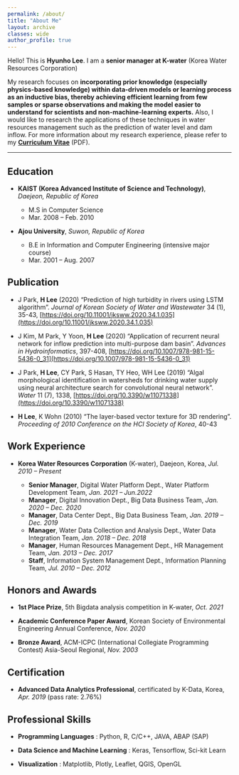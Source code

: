 ```yaml
---
permalink: /about/
title: "About Me"
layout: archive
classes: wide
author_profile: true
---
```


Hello! This is **Hyunho Lee**. I am a **senior manager at K-water** (Korea Water Resources Corporation)
<!-- first-year PhD student in Computer Science at the University of Minnesota and a member of Knowledge Computing Lab, advised by Prof. Yao-Yi Chiang. -->

My research focuses on **incorporating prior knowledge (especially physics-based knowledge) within data-driven models or learning process as an inductive bias, thereby achieving efficient learning from few samples or sparse observations and making the model easier to understand for scientists and non-machine-learning experts.** Also, I would like to research the applications of these techniques in water resources management such as the prediction of water level and dam inflow. For more information about my research experience, please refer to my **[Curriculum Vitae](https://hyunholee26.github.io/assets/files/cv_lhh_Feb_2022.pdf)** (PDF).

---

## Education

 - **KAIST (Korea Advanced Institute of Science and Technology)**, *Daejeon, Republic of Korea*
   - M.S in Computer Science
   - Mar. 2008 – Feb. 2010

 - **Ajou University**, *Suwon, Republic of Korea*
   - B.E in Information and Computer Engineering (intensive major course)
   - Mar. 2001 – Aug. 2007 


## Publication

 - J Park, **H Lee** (2020) “Prediction of high turbidity in rivers using LSTM algorithm”. *Journal of Korean Society of Water and Wastewater* 34 (1), 35-43, [https://doi.org/10.11001/jksww.2020.34.1.035](https://doi.org/10.11001/jksww.2020.34.1.035)
 
 - J Kim, M Park, Y Yoon, **H Lee** (2020) “Application of recurrent neural network for inflow prediction into multi-purpose dam basin”. *Advances in Hydroinformatics*, 397-408, [https://doi.org/10.1007/978-981-15-5436-0_31](https://doi.org/10.1007/978-981-15-5436-0_31)
 
 - J Park, **H Lee**, CY Park, S Hasan, TY Heo, WH Lee (2019) “Algal morphological identification in watersheds for drinking water supply using neural architecture search for convolutional neural network”. *Water* 11 (7), 1338, [https://doi.org/10.3390/w11071338](https://doi.org/10.3390/w11071338)
 
 - **H Lee**, K Wohn (2010) “The layer-based vector texture for 3D rendering”. *Proceeding of 2010 Conference on the HCI Society of Korea*, 40-43


## Work Experience
 - **Korea Water Resources Corporation** (K-water), Daejeon, Korea, *Jul. 2010 – Present*
 
   - **Senior Manager**, Digital Water Platform Dept., Water Platform Development Team, *Jan. 2021 – Jun.2022*
   - **Manager**, Digital Innovation Dept., Big Data Business Team, *Jan. 2020 – Dec. 2020*
   - **Manager**, Data Center Dept., Big Data Business Team, *Jan. 2019 – Dec. 2019*
   - **Manager**, Water Data Collection and Analysis Dept., Water Data Integration Team, *Jan. 2018 – Dec. 2018*
   - **Manager**, Human Resources Management Dept., HR Management Team, *Jan. 2013 – Dec. 2017*
   - **Staff**, Information System Management Dept., Information Planning Team, *Jul. 2010 – Dec. 2012*


## Honors and Awards
 - **1st Place Prize**, 5th Bigdata analysis competition in K-water, *Oct. 2021*
 
 - **Academic Conference Paper Award**, Korean Society of Environmental Engineering Annual Conference, *Nov. 2020*

 - **Bronze Award**, ACM-ICPC (International Collegiate Programming Contest) Asia-Seoul Regional, *Nov. 2003*


## Certification
 - **Advanced Data Analytics Professional**, certificated by K-Data, Korea, *Apr. 2019* (pass rate: 2.76%)


## Professional Skills

 - **Programming Languages** : Python, R, C/C++, JAVA, ABAP (SAP)

 - **Data Science and Machine Learning** : Keras, Tensorflow, Sci-kit Learn

 - **Visualization** : Matplotlib, Plotly, Leaflet, QGIS, OpenGL
